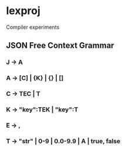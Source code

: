 # lexproj
Compiler experiments

## JSON Free Context Grammar

### J -> A
### A -> [C] | {K} | {} | []
### C -> TEC | T
### K -> "key":TEK | "key":T
### E -> ,
### T -> "str" | 0-9 | 0.0-9.9 | A | true, false
